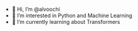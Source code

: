 - 👋 Hi, I’m @alvoochi
- 👀 I’m interested in Python and Machine Learning 
- 🌱 I’m currently learning about Transformers


<!---
alvoochi/alvoochi is a ✨ special ✨ repository because its `README.md` (this file) appears on your GitHub profile.
You can click the Preview link to take a look at your changes.
--->
